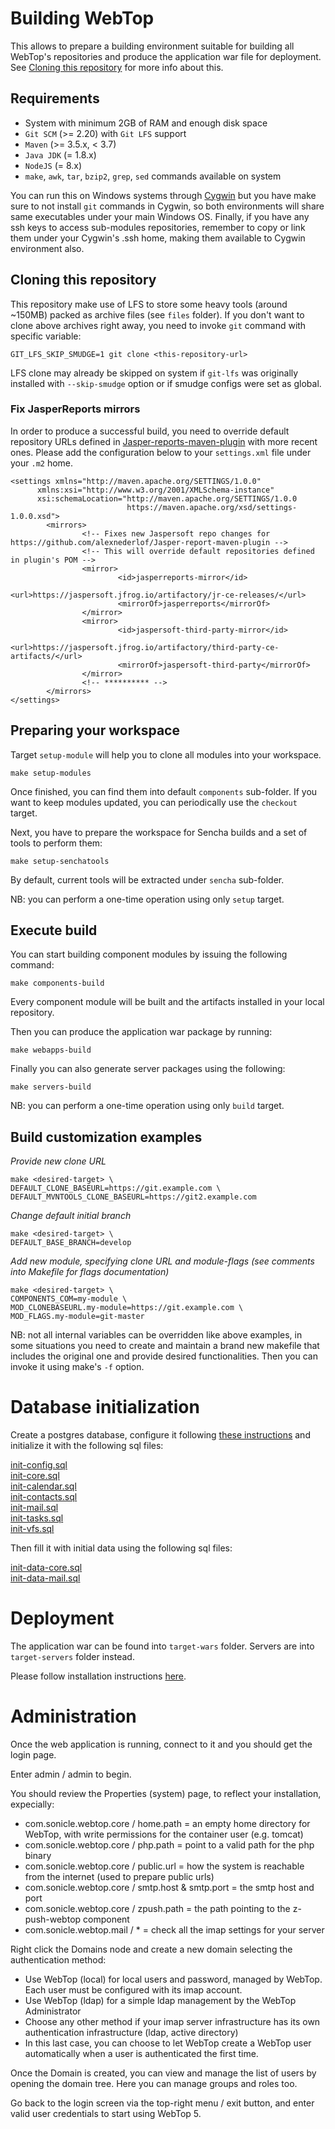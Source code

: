 # Building WebTop

This allows to prepare a building environment suitable for building all WebTop's repositories and produce the application war file for deployment. See [Cloning this repository](#cloning-this-repository) for more info about this.

## Requirements

- System with minimum 2GB of RAM and enough disk space
- `Git SCM` (>= 2.20) with `Git LFS` support
- `Maven` (>= 3.5.x, < 3.7)
- `Java JDK` (= 1.8.x)
- `NodeJS` (= 8.x)
- `make`, `awk`, `tar`, `bzip2`, `grep`, `sed` commands available on system

You can run this on Windows systems through [Cygwin](https://www.cygwin.com/) but you have make sure to not install `git` commands in Cygwin, so both environments will share same executables under your main Windows OS. Finally, if you have any ssh keys to access sub-modules repositories, remember to copy or link them under your Cygwin's .ssh home, making them available to Cygwin environment also.

## Cloning this repository

This repository make use of LFS to store some heavy tools (around ~150MB) packed as archive files (see `files` folder).
If you don't want to clone above archives right away, you need to invoke `git` command with specific variable:

```
GIT_LFS_SKIP_SMUDGE=1 git clone <this-repository-url>
```

LFS clone may already be skipped on system if `git-lfs` was originally installed with `--skip-smudge` option or if smudge configs were set as global.

### Fix JasperReports mirrors

In order to produce a successful build, you need to override default repository URLs defined in [Jasper-reports-maven-plugin](https://github.com/alexnederlof/Jasper-report-maven-plugin) with more recent ones.
Please add the configuration below to your `settings.xml` file under your `.m2` home.

```
<settings xmlns="http://maven.apache.org/SETTINGS/1.0.0"
      xmlns:xsi="http://www.w3.org/2001/XMLSchema-instance"
      xsi:schemaLocation="http://maven.apache.org/SETTINGS/1.0.0
                          https://maven.apache.org/xsd/settings-1.0.0.xsd">
        <mirrors>
                <!-- Fixes new Jaspersoft repo changes for https://github.com/alexnederlof/Jasper-report-maven-plugin -->
                <!-- This will override default repositories defined in plugin's POM -->
                <mirror>
                        <id>jasperreports-mirror</id>
                        <url>https://jaspersoft.jfrog.io/artifactory/jr-ce-releases/</url>
                        <mirrorOf>jasperreports</mirrorOf>
                </mirror>
                <mirror>
                        <id>jaspersoft-third-party-mirror</id>
                        <url>https://jaspersoft.jfrog.io/artifactory/third-party-ce-artifacts/</url>
                        <mirrorOf>jaspersoft-third-party</mirrorOf>
                </mirror>
                <!-- ********** -->
        </mirrors>
</settings>
```

## Preparing your workspace

Target `setup-module` will help you to clone all modules into your workspace.

```
make setup-modules
```

Once finished, you can find them into default `components` sub-folder.
If you want to keep modules updated, you can periodically use the `checkout` target.

Next, you have to prepare the workspace for Sencha builds and a set of tools to perform them:

```
make setup-senchatools
```

By default, current tools will be extracted under `sencha` sub-folder.

NB: you can perform a one-time operation using only `setup` target.

## Execute build

You can start building component modules by issuing the following command:

```
make components-build
```

Every component module will be built and the artifacts installed in your local repository.

Then you can produce the application war package by running:

```
make webapps-build
```

Finally you can also generate server packages using the following:

```
make servers-build
```

NB: you can perform a one-time operation using only `build` target.

## Build customization examples

*Provide new clone URL*

```
make <desired-target> \
DEFAULT_CLONE_BASEURL=https://git.example.com \
DEFAULT_MVNTOOLS_CLONE_BASEURL=https://git2.example.com
```

*Change default initial branch*

```
make <desired-target> \
DEFAULT_BASE_BRANCH=develop
```

*Add new module, specifying clone URL and module-flags (see comments into Makefile for flags documentation)*

```
make <desired-target> \
COMPONENTS_COM=my-module \
MOD_CLONEBASEURL.my-module=https://git.example.com \
MOD_FLAGS.my-module=git-master
```

NB: not all internal variables can be overridden like above examples, in some situations you need to create and maintain a brand new makefile that includes the original one and provide desired functionalities. Then you can invoke it using make's `-f` option.

# Database initialization

Create a postgres database, configure it following [these instructions](https://www.sonicle.com/docs/webtop5/installation.html#postgresql-database) and initialize it with the following sql files:

[init-config.sql](https://github.com/sonicle-webtop/webtop-core/blob/master/src/main/resources/com/sonicle/webtop/core/meta/db/init-config.sql)  
[init-core.sql](https://github.com/sonicle-webtop/webtop-core/blob/master/src/main/resources/com/sonicle/webtop/core/meta/db/init-core.sql)  
[init-calendar.sql](https://github.com/sonicle-webtop/webtop-calendar/blob/master/src/main/resources/com/sonicle/webtop/calendar/meta/db/init-calendar.sql)  
[init-contacts.sql](https://github.com/sonicle-webtop/webtop-contacts/blob/master/src/main/resources/com/sonicle/webtop/contacts/meta/db/init-contacts.sql)  
[init-mail.sql](https://github.com/sonicle-webtop/webtop-mail/blob/master/src/main/resources/com/sonicle/webtop/mail/meta/db/init-mail.sql)  
[init-tasks.sql](https://github.com/sonicle-webtop/webtop-tasks/blob/master/src/main/resources/com/sonicle/webtop/tasks/meta/db/init-tasks.sql)  
[init-vfs.sql](https://github.com/sonicle-webtop/webtop-vfs/blob/master/src/main/resources/com/sonicle/webtop/vfs/meta/db/init-vfs.sql)  

Then fill it with initial data using the following sql files:

[init-data-core.sql](https://github.com/sonicle-webtop/webtop-core/blob/master/src/main/resources/com/sonicle/webtop/core/meta/db/init-data-core.sql)  
[init-data-mail.sql](https://github.com/sonicle-webtop/webtop-mail/blob/master/src/main/resources/com/sonicle/webtop/mail/meta/db/init-data-mail.sql)  

# Deployment

The application war can be found into `target-wars` folder. Servers are into `target-servers` folder instead.

Please follow installation instructions [here](https://www.sonicle.com/docs/webtop5/installation.html).

# Administration

Once the web application is running, connect to it and you should get the login page.

Enter admin / admin to begin.

You should review the Properties (system) page, to reflect your installation, expecially:
- com.sonicle.webtop.core / home.path = an empty home directory for WebTop, with write permissions for the container user (e.g. tomcat)
- com.sonicle.webtop.core / php.path = point to a valid path for the php binary
- com.sonicle.webtop.core / public.url = how the system is reachable from the internet (used to prepare public urls)
- com.sonicle.webtop.core / smtp.host & smtp.port = the smtp host and port
- com.sonicle.webtop.core / zpush.path = the path pointing to the z-push-webtop component
- com.sonicle.webtop.mail / * = check all the imap settings for your server

Right click the Domains node and create a new domain selecting the authentication method:
- Use WebTop (local) for local users and password, managed by WebTop. Each user must be configured with its imap account.
- Use WebTop (ldap) for a simple ldap management by the WebTop Administrator
- Choose any other method if your imap server infrastructure has its own authentication infrastructure (ldap, active directory)
- In this last case, you can choose to let WebTop create a WebTop user automatically when a user is authenticated the first time.

Once the Domain is created, you can view and manage the list of users by opening the domain tree. Here you can manage groups and roles too.

Go back to the login screen via the top-right menu / exit button, and enter valid user credentials to start using WebTop 5.

